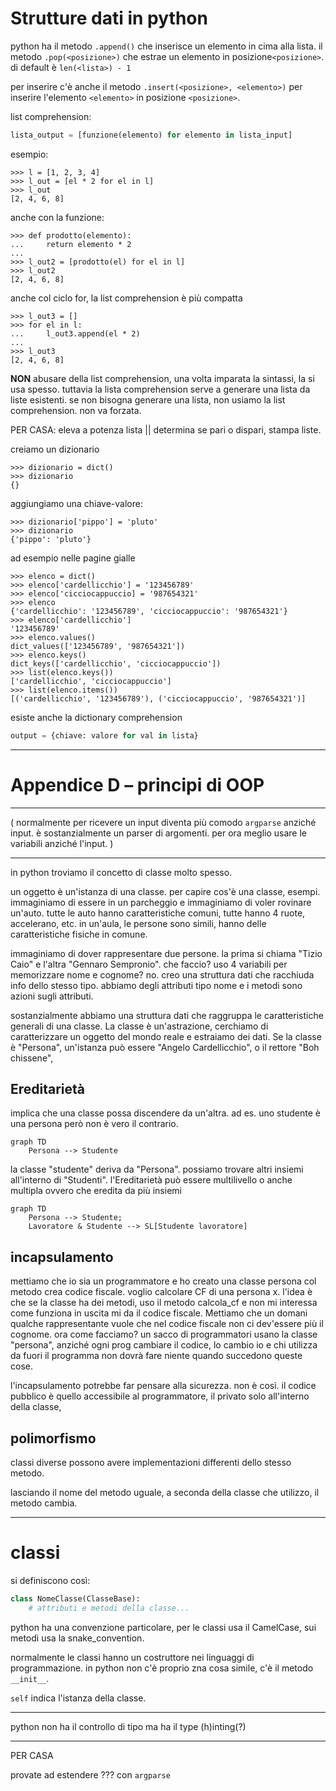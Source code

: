 # Strutture dati in python

python ha il metodo `.append()` che inserisce un elemento in cima alla lista.
il metodo `.pop(<posizione>)` che estrae un elemento in posizione`<posizione>`.
di default è `len(<lista>) - 1`

per inserire c'è anche il metodo `.insert(<posizione>, <elemento>)` per inserire
l'elemento `<elemento>` in posizione `<posizione>`.

list comprehension:

```python
lista_output = [funzione(elemento) for elemento in lista_input]
```

esempio:

```pycon
>>> l = [1, 2, 3, 4]
>>> l_out = [el * 2 for el in l]
>>> l_out
[2, 4, 6, 8]
```

anche con la funzione:

```pycon
>>> def prodotto(elemento):
...     return elemento * 2
...
>>> l_out2 = [prodotto(el) for el in l]
>>> l_out2
[2, 4, 6, 8]
```

anche col ciclo for, la list comprehension è più compatta

```pycon
>>> l_out3 = []
>>> for el in l:
...     l_out3.append(el * 2)
...
>>> l_out3
[2, 4, 6, 8]
```

**NON** abusare della list comprehension, una volta imparata la sintassi, la si
usa spesso. tuttavia la lista comprehension serve a generare una lista da liste
esistenti. se non bisogna generare una lista, non usiamo la list comprehension.
non va forzata.

PER CASA: eleva a potenza lista || determina se pari o dispari, stampa liste.

creiamo un dizionario

```pycon
>>> dizionario = dict()
>>> dizionario
{}
```

aggiungiamo una chiave-valore:

```pycon
>>> dizionario['pippo'] = 'pluto'
>>> dizionario
{'pippo': 'pluto'}
```

ad esempio nelle pagine gialle

```pycon
>>> elenco = dict()
>>> elenco['cardellicchio'] = '123456789'
>>> elenco['cicciocappuccio] = '987654321'
>>> elenco
{'cardellicchio': '123456789', 'cicciocappuccio': '987654321'}
>>> elenco['cardellicchio']
'123456789'
>>> elenco.values()
dict_values(['123456789', '987654321'])
>>> elenco.keys()
dict_keys(['cardellicchio', 'cicciocappuccio'])
>>> list(elenco.keys())
['cardellicchio', 'cicciocappuccio']
>>> list(elenco.items())
[('cardellicchio', '123456789'), ('cicciocappuccio', '987654321')]
```

esiste anche la dictionary comprehension

```python
output = {chiave: valore for val in lista}
```

---

# Appendice D – principi di OOP

---

(
normalmente per ricevere un input diventa più comodo `argparse` anziché input.
è sostanzialmente un parser di argomenti. per ora meglio usare le variabili
anziché l'input.
)

---

in python troviamo il concetto di classe molto spesso.

un oggetto è un'istanza di una classe. per capire cos'è una classe, esempi.
immaginiamo di essere in un parcheggio e immaginiamo di voler rovinare un'auto.
tutte le auto hanno caratteristiche comuni, tutte hanno 4 ruote, accelerano, etc.
in un'aula, le persone sono simili, hanno delle caratteristiche fisiche in
comune.

immaginiamo di dover rappresentare due persone. la prima si chiama "Tizio Caio"
e l'altra "Gennaro Sempronio". che faccio? uso 4 variabili per memorizzare
nome e cognome? no. creo una struttura dati che racchiuda info dello stesso tipo.
abbiamo degli attributi tipo nome
e i metodi sono azioni sugli attributi.

sostanzialmente abbiamo una struttura dati che raggruppa le caratteristiche
generali di una classe. La classe è un'astrazione, cerchiamo di caratterizzare
un oggetto del mondo reale e estraiamo dei dati. Se la classe è "Persona",
un'istanza può essere "Angelo Cardellicchio", o il rettore "Boh chissene",

## Ereditarietà

implica che una classe possa discendere da un'altra. ad es. uno studente è una
persona però non è vero il contrario.

```mermaid
graph TD
    Persona --> Studente
```

la classe "studente" deriva da "Persona". possiamo trovare altri insiemi
all'interno di "Studenti". l'Ereditarietà può essere multilivello o anche
multipla ovvero che eredita da più insiemi

```mermaid
graph TD
    Persona --> Studente;
    Lavoratore & Studente --> SL[Studente lavoratore]
```

## incapsulamento

mettiamo che io sia un programmatore e ho creato una classe persona col metodo
crea codice fiscale. voglio calcolare CF di una persona x. l'idea è che se la
classe ha dei metodi, uso il metodo calcola_cf e non mi interessa come funziona
in uscita mi da il codice fiscale. Mettiamo che un domani qualche rappresentante
vuole che nel codice fiscale non ci dev'essere più il cognome. ora come facciamo?
un sacco di programmatori usano la classe "persona", anziché ogni prog cambiare
il codice, lo cambio io e chi utilizza da fuori il programma non dovrà fare
niente quando succedono queste cose.

l'incapsulamento potrebbe far pensare alla sicurezza. non è così.
il codice pubblico è quello accessibile al programmatore, il privato solo
all'interno della classe,

## polimorfismo

classi diverse possono avere implementazioni differenti dello stesso metodo.

lasciando il nome del metodo uguale, a seconda della classe che utilizzo, il
metodo cambia.

---

# classi

si definiscono così:

```python
class NomeClasse(ClasseBase):
    # attributi e metodi della classe...
```

python ha una convenzione particolare, per le classi usa il CamelCase, sui metodi
usa la snake_convention.

normalmente le classi hanno un costruttore nei linguaggi di programmazione. in
python non c'è proprio zna cosa simile, c'è il metodo `__init__`.

`self` indica l'istanza della classe.

---

python non ha il controllo di tipo ma ha il type (h)inting(?)

---

PER CASA

provate ad estendere ??? con `argparse`
